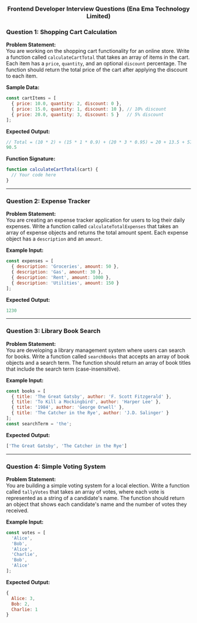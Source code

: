 <h3 align="center"> Frontend Developer Interview Questions (Ena Ema Technology Limited)</h3>

### Question 1: Shopping Cart Calculation

**Problem Statement:**  
You are working on the shopping cart functionality for an online store. Write a function called `calculateCartTotal` that takes an array of items in the cart. Each item has a `price`, `quantity`, and an optional `discount` percentage. The function should return the total price of the cart after applying the discount to each item.

**Sample Data:**
```javascript
const cartItems = [
  { price: 10.0, quantity: 2, discount: 0 },
  { price: 15.0, quantity: 1, discount: 10 }, // 10% discount
  { price: 20.0, quantity: 3, discount: 5 }   // 5% discount
];
```

**Expected Output:**
```javascript
// Total = (10 * 2) + (15 * 1 * 0.9) + (20 * 3 * 0.95) = 20 + 13.5 + 57 = 90.5
90.5
```

**Function Signature:**
```javascript
function calculateCartTotal(cart) {
  // Your code here
}
```

---

### Question 2: Expense Tracker

**Problem Statement:**  
You are creating an expense tracker application for users to log their daily expenses. Write a function called `calculateTotalExpenses` that takes an array of expense objects and returns the total amount spent. Each expense object has a `description` and an `amount`.

**Example Input:**
```javascript
const expenses = [
  { description: 'Groceries', amount: 50 },
  { description: 'Gas', amount: 30 },
  { description: 'Rent', amount: 1000 },
  { description: 'Utilities', amount: 150 }
];
```

**Expected Output:**
```javascript
1230
```

---

### Question 3: Library Book Search

**Problem Statement:**  
You are developing a library management system where users can search for books. Write a function called `searchBooks` that accepts an array of book objects and a search term. The function should return an array of book titles that include the search term (case-insensitive).

**Example Input:**
```javascript
const books = [
  { title: 'The Great Gatsby', author: 'F. Scott Fitzgerald' },
  { title: 'To Kill a Mockingbird', author: 'Harper Lee' },
  { title: '1984', author: 'George Orwell' },
  { title: 'The Catcher in the Rye', author: 'J.D. Salinger' }
];
const searchTerm = 'the';
```

**Expected Output:**
```javascript
['The Great Gatsby', 'The Catcher in the Rye']
```

---

### Question 4: Simple Voting System

**Problem Statement:**  
You are building a simple voting system for a local election. Write a function called `tallyVotes` that takes an array of votes, where each vote is represented as a string of a candidate's name. The function should return an object that shows each candidate's name and the number of votes they received.

**Example Input:**
```javascript
const votes = [
  'Alice',
  'Bob',
  'Alice',
  'Charlie',
  'Bob',
  'Alice'
];
```

**Expected Output:**
```javascript
{
  Alice: 3,
  Bob: 2,
  Charlie: 1
}
```
